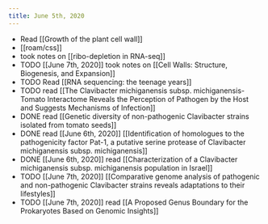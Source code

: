 ```yaml
---
title: June 5th, 2020
---
```


- Read [[Growth of the plant cell wall]]
- [[roam/css]]
- took notes on [[ribo-depletion in RNA-seq]]
- TODO [[June 7th, 2020]] took notes on [[Cell Walls: Structure, Biogenesis, and Expansion]]
- TODO Read [[RNA sequencing: the teenage years]]
- TODO read [[The Clavibacter michiganensis subsp. michiganensis-Tomato Interactome Reveals the Perception of Pathogen by the Host and Suggests Mechanisms of Infection]]
- DONE read [[Genetic diversity of non-pathogenic Clavibacter strains isolated from tomato seeds]]
- DONE read  [[June 6th, 2020]] [[Identification of homologues to the pathogenicity factor Pat-1, a putative serine protease of Clavibacter michiganensis subsp. michiganensis]]
- DONE [[June 6th, 2020]] read [[Characterization of a Clavibacter michiganensis subsp. michiganensis population in Israel]]
- TODO [[June 7th, 2020]] [[Comparative genome analysis of pathogenic and non-pathogenic Clavibacter strains reveals adaptations to their lifestyles]]
- TODO [[June 7th, 2020]] read [[A Proposed Genus Boundary for the Prokaryotes Based on Genomic Insights]]
